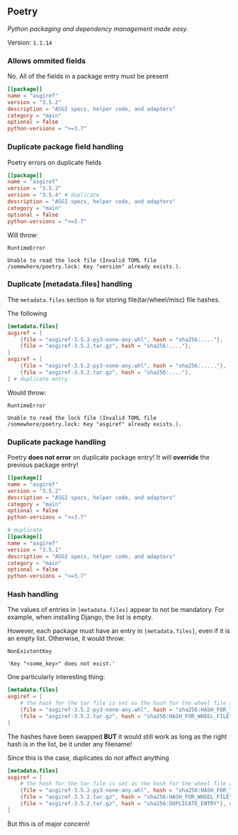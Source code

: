 ## Poetry
*Python packaging and dependency management made easy.*

Version: ``1.1.14``

### Allows ommited fields
No. All of the fields in a package entry must be present
```toml
[[package]]
name = "asgiref"
version = "3.5.2"
description = "ASGI specs, helper code, and adapters"
category = "main"
optional = false
python-versions = ">=3.7"
```
### Duplicate package field handling
Poetry errors on duplicate fields
```toml
[[package]]
name = "asgiref"
version = "3.5.2"
version = "3.5.4" # duplicate
description = "ASGI specs, helper code, and adapters"
category = "main"
optional = false
python-versions = ">=3.7"
```
Will throw:
```
RuntimeError

Unable to read the lock file (Invalid TOML file /somewhere/poetry.lock: Key "version" already exists.).
```

### Duplicate [metadata.files] handling
The ``metadata.files`` section is for storing file(tar/wheel/misc) file hashes.

The following
``` toml
[metadata.files]
asgiref = [
    {file = "asgiref-3.5.2-py3-none-any.whl", hash = "sha256:...."},
    {file = "asgiref-3.5.2.tar.gz", hash = "sha256:...."},
]
asgiref = [
    {file = "asgiref-3.5.2-py3-none-any.whl", hash = "sha256:....."},
    {file = "asgiref-3.5.2.tar.gz", hash = "sha256:...."},
] # duplicate entry
```
Would throw:
```
RuntimeError

Unable to read the lock file (Invalid TOML file /somewhere/poetry.lock: Key "asgiref" already exists.).
```

### Duplicate package handling
Poetry **does not error** on duplicate package entry!
It will **override** the previous package entry!
``` toml
[[package]]
name = "asgiref"
version = "3.5.2"
description = "ASGI specs, helper code, and adapters"
category = "main"
optional = false
python-versions = ">=3.7"

# duplicate
[[package]]
name = "asgiref"
version = "3.5.1"
description = "ASGI specs, helper code, and adapters"
category = "main"
optional = false
python-versions = ">=3.7"
```

### Hash handling
The values of entries in ``[metadata.files]`` appear to not be mandatory. For example, when installing Django,
the list is empty.

However, each package must have an entry in ``[metadata.files]``, even if it is an empty list.
Otherwise, it would throw:
```
NonExistentKey

'Key "<some_key>" does not exist.'
```

One particularly interesting thing:

``` toml
[metadata.files]
asgiref = [
    # the hash for the tar file is set as the hash for the wheel file and vice versa
    {file = "asgiref-3.5.2-py3-none-any.whl", hash = "sha256:HASH_FOR_TAR_FILE"},
    {file = "asgiref-3.5.2.tar.gz", hash = "sha256:HASH_FOR_WHEEL_FILE"},
]
```
The hashes have been swapped **BUT** it would still work as long as the right hash
is in the list, be it under any filename!

Since this is the case, duplicates do not affect anything
``` toml
[metadata.files]
asgiref = [
    # the hash for the tar file is set as the hash for the wheel file and vice versa
    {file = "asgiref-3.5.2-py3-none-any.whl", hash = "sha256:HASH_FOR_TAR_FILE"},
    {file = "asgiref-3.5.2.tar.gz", hash = "sha256:HASH_FOR_WHEEL_FILE"},
    {file = "asgiref-3.5.2.tar.gz", hash = "sha256:DUPLICATE_ENTRY"}, # duplicate
]
```
But this is of major concern!
